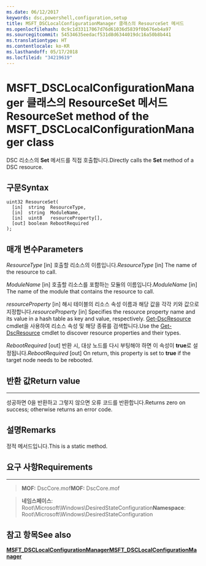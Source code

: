 ```yaml
---
ms.date: 06/12/2017
keywords: dsc,powershell,configuration,setup
title: MSFT_DSCLocalConfigurationManager 클래스의 ResourceSet 메서드
ms.openlocfilehash: 0c9c1d33117067d76d61036d5839f0b676eb4a97
ms.sourcegitcommit: 54534635eedacf531d8d6344019dc16a50b8b441
ms.translationtype: HT
ms.contentlocale: ko-KR
ms.lasthandoff: 05/17/2018
ms.locfileid: "34219619"
---
```

# <a name="resourceset-method-of-the-msftdsclocalconfigurationmanager-class"></a><span data-ttu-id="64304-103">MSFT_DSCLocalConfigurationManager 클래스의 ResourceSet 메서드</span><span class="sxs-lookup"><span data-stu-id="64304-103">ResourceSet method of the MSFT_DSCLocalConfigurationManager class</span></span>

<span data-ttu-id="64304-104">DSC 리소스의 **Set** 메서드를 직접 호출합니다.</span><span class="sxs-lookup"><span data-stu-id="64304-104">Directly calls the **Set** method of a DSC resource.</span></span>

<a name="syntax"></a><span data-ttu-id="64304-105">구문</span><span class="sxs-lookup"><span data-stu-id="64304-105">Syntax</span></span>
------

```mof
uint32 ResourceSet(
  [in]  string  ResourceType,
  [in]  string  ModuleName,
  [in]  uint8   resourceProperty[],
  [out] boolean RebootRequired
);
```

<a name="parameters"></a><span data-ttu-id="64304-106">매개 변수</span><span class="sxs-lookup"><span data-stu-id="64304-106">Parameters</span></span>
----------

<span data-ttu-id="64304-107">*ResourceType* \[in\] 호출할 리소스의 이름입니다.</span><span class="sxs-lookup"><span data-stu-id="64304-107">*ResourceType* \[in\] The name of the resource to call.</span></span>

<span data-ttu-id="64304-108">*ModuleName* \[in\] 호출할 리소스를 포함하는 모듈의 이름입니다.</span><span class="sxs-lookup"><span data-stu-id="64304-108">*ModuleName* \[in\] The name of the module that contains the resource to call.</span></span>

<span data-ttu-id="64304-109">*resourceProperty* \[in\] 해시 테이블의 리소스 속성 이름과 해당 값을 각각 키와 값으로 지정합니다.</span><span class="sxs-lookup"><span data-stu-id="64304-109">*resourceProperty* \[in\] Specifies the resource property name and its value in a hash table as key and value, respectively.</span></span> <span data-ttu-id="64304-110">[Get-DscResource](https://technet.microsoft.com/library/dn521625.aspx) cmdlet을 사용하여 리소스 속성 및 해당 종류를 검색합니다.</span><span class="sxs-lookup"><span data-stu-id="64304-110">Use the [Get-DscResource](https://technet.microsoft.com/library/dn521625.aspx) cmdlet to discover resource properties and their types.</span></span>

<span data-ttu-id="64304-111">*RebootRequired* \[out\] 반환 시, 대상 노드를 다시 부팅해야 하면 이 속성이 **true**로 설정됩니다.</span><span class="sxs-lookup"><span data-stu-id="64304-111">*RebootRequired* \[out\] On return, this property is set to **true** if the target node needs to be rebooted.</span></span>

## <a name="return-value"></a><span data-ttu-id="64304-112">반환 값</span><span class="sxs-lookup"><span data-stu-id="64304-112">Return value</span></span>
------------

<span data-ttu-id="64304-113">성공하면 0을 반환하고 그렇지 않으면 오류 코드를 반환합니다.</span><span class="sxs-lookup"><span data-stu-id="64304-113">Returns zero on success; otherwise returns an error code.</span></span>

## <a name="remarks"></a><span data-ttu-id="64304-114">설명</span><span class="sxs-lookup"><span data-stu-id="64304-114">Remarks</span></span>

<span data-ttu-id="64304-115">정적 메서드입니다.</span><span class="sxs-lookup"><span data-stu-id="64304-115">This is a static method.</span></span>

## <a name="requirements"></a><span data-ttu-id="64304-116">요구 사항</span><span class="sxs-lookup"><span data-stu-id="64304-116">Requirements</span></span>
------------
><span data-ttu-id="64304-117">**MOF:** DscCore.mof</span><span class="sxs-lookup"><span data-stu-id="64304-117">**MOF:** DscCore.mof</span></span>

><span data-ttu-id="64304-118">**네임스페이스**: Root\Microsoft\Windows\DesiredStateConfiguration</span><span class="sxs-lookup"><span data-stu-id="64304-118">**Namespace**: Root\Microsoft\Windows\DesiredStateConfiguration</span></span>


## <a name="see-also"></a><span data-ttu-id="64304-119">참고 항목</span><span class="sxs-lookup"><span data-stu-id="64304-119">See also</span></span>


[<span data-ttu-id="64304-120">**MSFT_DSCLocalConfigurationManager**</span><span class="sxs-lookup"><span data-stu-id="64304-120">**MSFT_DSCLocalConfigurationManager**</span></span>](msft-dsclocalconfigurationmanager.md)